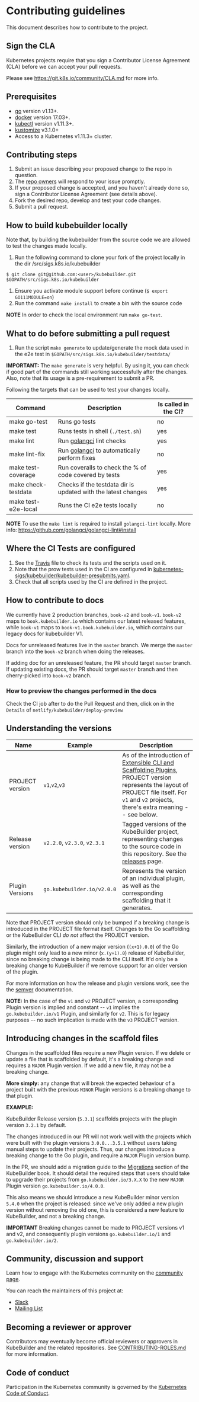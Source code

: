 # Contributing guidelines

This document describes how to contribute to the project.

## Sign the CLA

Kubernetes projects require that you sign a Contributor License Agreement (CLA) before we can accept your pull requests.

Please see https://git.k8s.io/community/CLA.md for more info.

## Prerequisites

- [go](https://golang.org/dl/) version v1.13+.
- [docker](https://docs.docker.com/install/) version 17.03+.
- [kubectl](https://kubernetes.io/docs/tasks/tools/install-kubectl/) version v1.11.3+.
- [kustomize](https://sigs.k8s.io/kustomize/docs/INSTALL.md) v3.1.0+
- Access to a Kubernetes v1.11.3+ cluster.

## Contributing steps

1. Submit an issue describing your proposed change to the repo in question.
1. The [repo owners](OWNERS) will respond to your issue promptly.
1. If your proposed change is accepted, and you haven't already done so, sign a Contributor License Agreement (see details above).
1. Fork the desired repo, develop and test your code changes.
1. Submit a pull request.

## How to build kubebuilder locally

Note that, by building the kubebuilder from the source code we are allowed to test the changes made locally.

1. Run the following command to clone your fork of the project locally in the dir /src/sigs.k8s.io/kubebuilder

```
$ git clone git@github.com:<user>/kubebuilder.git $GOPATH/src/sigs.k8s.io/kubebuilder
```

1. Ensure you activate module support before continue (`$ export GO111MODULE=on`)
1. Run the command `make install` to create a bin with the source code 

**NOTE** In order to check the local environment run `make go-test`.

## What to do before submitting a pull request 

1. Run the script `make generate` to update/generate the mock data used in the e2e test in `$GOPATH/src/sigs.k8s.io/kubebuilder/testdata/` 

**IMPORTANT:** The `make generate` is very helpful. By using it, you can check if good part of the commands still working successfully after the changes. Also, note that its usage is a pre-requirement to submit a PR.

Following the targets that can be used to test your changes locally.

|   Command	|   Description	|  Is called in the CI?  	|
|---	|---	|---	|
| make go-test |  Runs go tests | no   	|
| make test| Runs tests in shell (`./test.sh`)	|  yes 	|
| make lint |  Run [golangci][golangci] lint checks | yes   |
| make lint-fix |   Run [golangci][golangci] to automatically perform fixes | no   |
| make test-coverage |  Run coveralls to check the % of code covered by tests | yes   |
| make check-testdata |  Checks if the testdata dir is updated with the latest changes | yes   |
| make test-e2e-local |  Runs the CI e2e tests locally | no   |

**NOTE** To use the `make lint` is required to install `golangci-lint` locally. More info: https://github.com/golangci/golangci-lint#install

## Where the CI Tests are configured

1. See the [Travis](.travis.yml) file to check its tests and the scripts used on it. 
1. Note that the prow tests used in the CI are configured in [kubernetes-sigs/kubebuilder/kubebuilder-presubmits.yaml](https://github.com/kubernetes/test-infra/blob/master/config/jobs/kubernetes-sigs/kubebuilder/kubebuilder-presubmits.yaml). 
1. Check that all scripts used by the CI are defined in the project.  

## How to contribute to docs

We currently have 2 production branches, `book-v2` and `book-v1`. `book-v2` maps
to `book.kubebuilder.io` which contains our latest released features, while
`book-v1` maps to `book-v1.book.kubebuilder.io`, which contains our legacy docs
for kubebuilder V1.

Docs for unreleased features live in the `master` branch. We merge the `master`
branch into the `book-v2` branch when doing the releases.

If adding doc for an unreleased feature, the PR should target `master` branch.
If updating existing docs, the PR should target `master` branch and then
cherry-picked into `book-v2` branch.

### How to preview the changes performed in the docs

Check the CI job after to do the Pull Request and then, click on in the `Details` of `netlify/kubebuilder/deploy-preview`

## Understanding the versions

|   Name	|   Example	|  Description |
|---	|---	|---	|
|  PROJECT version |  `v1`,`v2`,`v3` | As of the introduction of [Extensible CLI and Scaffolding Plugins](https://github.com/kubernetes-sigs/kubebuilder/blob/master/designs/extensible-cli-and-scaffolding-plugins-phase-1.md), PROJECT version represents the layout of PROJECT file itself.  For `v1` and `v2` projects, there's extra meaning -- see below.  |
|  Release version | `v2.2.0`, `v2.3.0`, `v2.3.1` | Tagged versions of the KubeBuilder project, representing changes to the source code in this repository. See the [releases](https://github.com/kubernetes-sigs/kubebuilder/releases) page. |
|  Plugin Versions | `go.kubebuilder.io/v2.0.0` | Represents the version of an individual plugin, as well as the corresponding scaffolding that it generates. |

Note that PROJECT version should only be bumped if a breaking change is introduced in the PROJECT file format itself.  Changes to the Go scaffolding or the KubeBuilder CLI *do not* affect the PROJECT version.

Similarly, the introduction of a new major version (`(x+1).0.0`) of the Go plugin might only lead to a new minor (`x.(y+1).0`) release of KubeBuilder, since no breaking change is being made to the CLI itself.  It'd only be a breaking change to KubeBuilder if we remove support for an older version of the plugin.

For more information on how the release and plugin versions work, see the the [semver](https://semver.org/) documentation.

**NOTE:** In the case of the `v1` and `v2` PROJECT version, a corresponding Plugin version is implied and constant -- `v1` implies the `go.kubebuilder.io/v1` Plugin, and similarly for `v2`.  This is for legacy purposes -- no such implication is made with the `v3` PROJECT version.

## Introducing changes in the scaffold files

Changes in the scaffolded files require a new Plugin version. If we delete or update a file that is scaffolded by default, it's a breaking change and requires a `MAJOR` Plugin version.  If we add a new file, it may not be a breaking change.

**More simply:** any change that will break the expected behaviour of a project built with the previous `MINOR` Plugin versions is a breaking change to that plugin. 

**EXAMPLE:**

KubeBuilder Release version (`5.3.1`) scaffolds projects with the plugin version `3.2.1` by default.

The changes introduced in our PR will not work well with the projects which were built with the plugin versions `3.0.0...3.5.1` without users taking manual steps to update their projects. Thus, our changes introduce a breaking change to the Go plugin, and require a `MAJOR` Plugin version bump.

In the PR, we should add a migration guide to the [Migrations](https://book.kubebuilder.io/migrations.html) section of the KubeBuilder book. It should detail the required steps that users should take to upgrade their projects from `go.kubebuilder.io/3.X.X` to the new `MAJOR` Plugin version `go.kubebuilder.io/4.0.0`.

This also means we should introduce a new KubeBuilder minor version `5.4.0` when the project is released: since we've only added a new plugin version without removing the old one, this is considered a new feature to KubeBuilder, and not a breaking change.

**IMPORTANT** Breaking changes cannot be made to PROJECT versions v1 and v2, and consequently plugin versions `go.kubebuilder.io/1` and `go.kubebuilder.io/2`.

## Community, discussion and support

Learn how to engage with the Kubernetes community on the [community page](http://kubernetes.io/community/).

You can reach the maintainers of this project at:
- [Slack](http://slack.k8s.io/)
- [Mailing List](https://groups.google.com/forum/#!forum/kubebuilder)

## Becoming a reviewer or approver

Contributors may eventually become official reviewers or approvers in
KubeBuilder and the related repositories.  See
[CONTRIBUTING-ROLES.md](docs/CONTRIBUTING-ROLES.md) for more information.

## Code of conduct

Participation in the Kubernetes community is governed by the [Kubernetes Code of Conduct](code-of-conduct.md).

[golangci]:https://github.com/golangci/golangci-lint